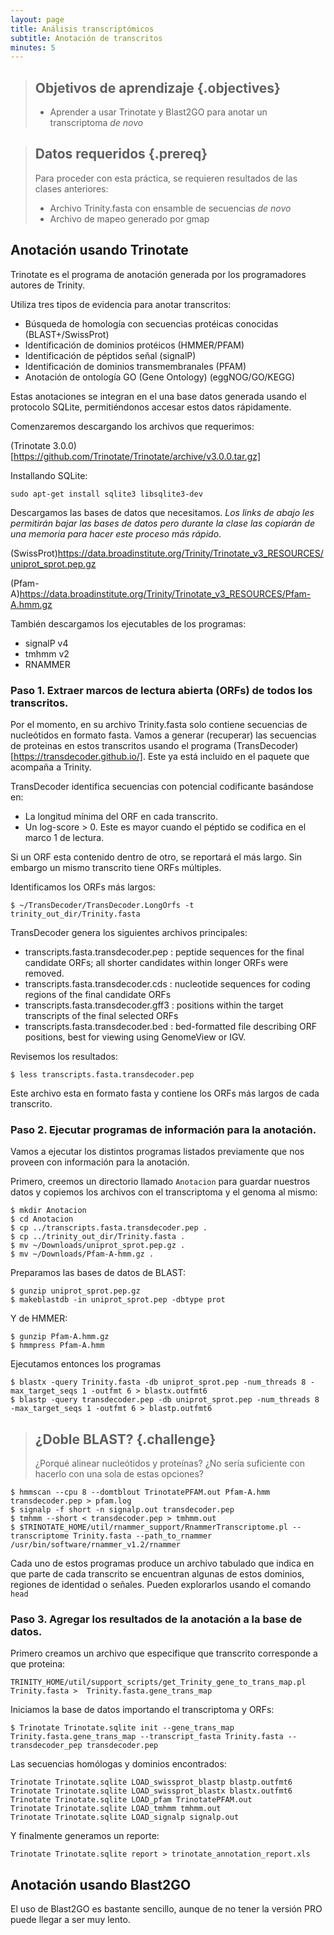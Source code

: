 ```yaml
---
layout: page
title: Análisis transcriptómicos
subtitle: Anotación de transcritos
minutes: 5
---
```

> ## Objetivos de aprendizaje {.objectives}
>
> *  Aprender a usar Trinotate y Blast2GO para anotar un transcriptoma *de novo*

> ## Datos requeridos {.prereq}
>
> Para proceder con esta práctica, se requieren resultados de las clases anteriores:
>
> *  Archivo Trinity.fasta con ensamble de secuencias *de novo*
> *  Archivo de mapeo generado por gmap

## Anotación usando Trinotate

Trinotate es el programa de anotación generada por los programadores
autores de Trinity. 

Utiliza tres tipos de evidencia para anotar transcritos:

*  Búsqueda de homología con secuencias protéicas conocidas (BLAST+/SwissProt)
*  Identificación de dominios protéicos (HMMER/PFAM)
*  Identificación de péptidos señal (signalP)
*  Identificación de dominios transmembranales (PFAM)
*  Anotación de ontología GO (Gene Ontology) (eggNOG/GO/KEGG)

Estas anotaciones se integran en el una base datos generada usando 
el protocolo SQLite, permitiéndonos accesar estos datos rápidamente. 

Comenzaremos descargando los archivos que requerimos:

(Trinotate 3.0.0)[https://github.com/Trinotate/Trinotate/archive/v3.0.0.tar.gz]

Installando SQLite:

~~~ {.bash}
sudo apt-get install sqlite3 libsqlite3-dev
~~~

Descargamos las bases de datos que necesitamos. *Los links de abajo les permitirán bajar las bases de datos pero durante la clase las copiarán de una
memoria para hacer este proceso más rápido*.

(SwissProt)https://data.broadinstitute.org/Trinity/Trinotate_v3_RESOURCES/uniprot_sprot.pep.gz

(Pfam-A)https://data.broadinstitute.org/Trinity/Trinotate_v3_RESOURCES/Pfam-A.hmm.gz

También descargamos los ejecutables de los programas:

*  signalP v4 
*  tmhmm v2
*  RNAMMER 

### Paso 1. Extraer marcos de lectura abierta (ORFs) de todos los transcritos.

Por el momento, en su archivo Trinity.fasta solo contiene secuencias de 
nucleótidos en formato fasta. Vamos a generar (recuperar) las secuencias de proteinas en estos 
transcritos usando el programa 
(TransDecoder)[https://transdecoder.github.io/]. Este ya está incluido en el 
paquete que acompaña a Trinity.

TransDecoder identifica secuencias con potencial codificante basándose en:

*  La longitud mínima del ORF en cada transcrito.
*  Un log-score > 0. Este es mayor cuando el péptido se codifica en el marco 1 de lectura.

Si un ORF esta contenido dentro de otro, se reportará el más largo. Sin 
embargo un mismo transcrito tiene ORFs múltiples.

Identificamos los ORFs más largos:

~~~ {.bash}
$ ~/TransDecoder/TransDecoder.LongOrfs -t trinity_out_dir/Trinity.fasta
~~~

TransDecoder genera los siguientes archivos principales:

*  transcripts.fasta.transdecoder.pep : peptide sequences for the final candidate ORFs; all shorter candidates within longer ORFs were removed.
*  transcripts.fasta.transdecoder.cds  : nucleotide sequences for coding regions of the final candidate ORFs
*  transcripts.fasta.transdecoder.gff3 : positions within the target transcripts of the final selected ORFs
*  transcripts.fasta.transdecoder.bed  : bed-formatted file describing ORF positions, best for viewing using GenomeView or IGV.

Revisemos los resultados:
~~~ {.output}
$ less transcripts.fasta.transdecoder.pep
~~~

Este archivo esta en formato fasta y contiene los ORFs más largos de cada
transcrito.

### Paso 2. Ejecutar programas de información para la anotación.

Vamos a ejecutar los distintos programas listados previamente que nos proveen 
con información para la anotación. 

Primero, creemos un directorio llamado `Anotacion` para guardar nuestros 
datos y copiemos los archivos con el transcriptoma y el genoma al mismo:

~~~ {.bash}
$ mkdir Anotacion
$ cd Anotacion
$ cp ../transcripts.fasta.transdecoder.pep . 
$ cp ../trinity_out_dir/Trinity.fasta . 
$ mv ~/Downloads/uniprot_sprot.pep.gz . 
$ mv ~/Downloads/Pfam-A-hmm.gz . 
~~~

Preparamos las bases de datos de BLAST:
~~~ {.bash}
$ gunzip uniprot_sprot.pep.gz
$ makeblastdb -in uniprot_sprot.pep -dbtype prot
~~~

Y de HMMER:
~~~ {.bash}
$ gunzip Pfam-A.hmm.gz
$ hmmpress Pfam-A.hmm
~~~

Ejecutamos entonces los programas 

~~~ {.bash}
$ blastx -query Trinity.fasta -db uniprot_sprot.pep -num_threads 8 -max_target_seqs 1 -outfmt 6 > blastx.outfmt6
$ blastp -query transdecoder.pep -db uniprot_sprot.pep -num_threads 8 -max_target_seqs 1 -outfmt 6 > blastp.outfmt6
~~~

> ## ¿Doble BLAST? {.challenge}
>
>  ¿Porqué alinear nucleótidos y proteínas? ¿No sería suficiente con hacerlo 
> con una sola de estas opciones?
> 

~~~ {.bash}
$ hmmscan --cpu 8 --domtblout TrinotatePFAM.out Pfam-A.hmm transdecoder.pep > pfam.log
$ signalp -f short -n signalp.out transdecoder.pep
$ tmhmm --short < transdecoder.pep > tmhmm.out
$ $TRINOTATE_HOME/util/rnammer_support/RnammerTranscriptome.pl --transcriptome Trinity.fasta --path_to_rnammer /usr/bin/software/rnammer_v1.2/rnammer
~~~

Cada uno de estos programas produce un archivo tabulado que indica en que parte
de cada transcrito se encuentran algunas de estos dominios, regiones de identidad o señales. Pueden explorarlos usando el comando `head`

### Paso 3. Agregar los resultados de la anotación a la base de datos.

Primero creamos un archivo que especifique que transcrito corresponde a que 
proteina:

~~~ {.bash}
TRINITY_HOME/util/support_scripts/get_Trinity_gene_to_trans_map.pl Trinity.fasta >  Trinity.fasta.gene_trans_map
~~~

Iniciamos la base de datos importando el transcriptoma y ORFs:

~~~ {.bash}
$ Trinotate Trinotate.sqlite init --gene_trans_map Trinity.fasta.gene_trans_map --transcript_fasta Trinity.fasta --transdecoder_pep transdecoder.pep
~~~ 

Las secuencias homólogas y dominios encontrados:
~~~ {.bash}
Trinotate Trinotate.sqlite LOAD_swissprot_blastp blastp.outfmt6
Trinotate Trinotate.sqlite LOAD_swissprot_blastx blastx.outfmt6
Trinotate Trinotate.sqlite LOAD_pfam TrinotatePFAM.out
Trinotate Trinotate.sqlite LOAD_tmhmm tmhmm.out
Trinotate Trinotate.sqlite LOAD_signalp signalp.out
~~~ 

Y finalmente generamos un reporte:
~~~ {.bash}
Trinotate Trinotate.sqlite report > trinotate_annotation_report.xls
~~~ 

## Anotación usando Blast2GO

El uso de Blast2GO es bastante sencillo, aunque de no tener la versión PRO
puede llegar a ser muy lento. 

